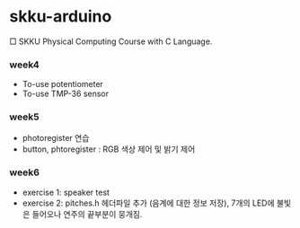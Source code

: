 # skku-arduino

□ SKKU Physical Computing Course with C Language.

### week4

- To-use potentiometer
- To-use TMP-36 sensor

### week5

- photoregister 연습
- button, phtoregister : RGB 색상 제어 및 밝기 제어

### week6

- exercise 1: speaker test
- exercise 2: pitches.h 헤더파일 추가 (음계에 대한 정보 저장), 7개의 LED에 불빛은 들어오나 연주의 끝부분이 뭉개짐.
